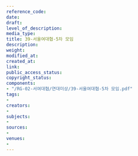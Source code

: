 ```yaml
---
reference_code: 
date: 
draft: 
level_of_description: 
media_type: 
title: 39-서울여대협-5차 모임
description: 
weight: 
modified_at: 
created_at: 
link: 
public_access_status: 
copyright_status: 
components:
- "/RG-02-서여대협/연대미상/39-서울여대협-5차 모임.pdf"
tags:
- 
creators:
- 
subjects:
- 
sources:
- 
venues:
- 
---
```

